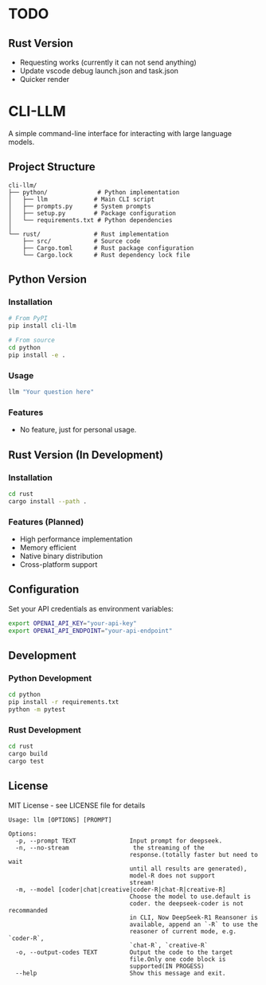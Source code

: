 # TODO

## Rust Version

* Requesting works (currently it can not send anything)
* Update vscode debug launch.json and task.json
* Quicker render

# CLI-LLM

A simple command-line interface for interacting with large language models.

## Project Structure

```
cli-llm/
├── python/              # Python implementation
│   ├── llm             # Main CLI script
│   ├── prompts.py      # System prompts
│   ├── setup.py        # Package configuration
│   └── requirements.txt # Python dependencies
│
└── rust/               # Rust implementation
    ├── src/            # Source code
    ├── Cargo.toml      # Rust package configuration
    └── Cargo.lock      # Rust dependency lock file
```

## Python Version

### Installation

```bash
# From PyPI
pip install cli-llm

# From source
cd python
pip install -e .
```

### Usage

```bash
llm "Your question here"
```

### Features

- No feature, just for personal usage.

## Rust Version (In Development)

### Installation

```bash
cd rust
cargo install --path .
```

### Features (Planned)
- High performance implementation
- Memory efficient
- Native binary distribution
- Cross-platform support

## Configuration

Set your API credentials as environment variables:

```bash
export OPENAI_API_KEY="your-api-key"
export OPENAI_API_ENDPOINT="your-api-endpoint"
```

## Development

### Python Development

```bash
cd python
pip install -r requirements.txt
python -m pytest
```

### Rust Development

```bash
cd rust
cargo build
cargo test
```

## License

MIT License - see LICENSE file for details

```shell
Usage: llm [OPTIONS] [PROMPT]

Options:
  -p, --prompt TEXT               Input prompt for deepseek.
  -n, --no-stream                  the streaming of the
                                  response.(totally faster but need to wait
                                  until all results are generated),
                                  model-R does not support
                                  stream!
  -m, --model [coder|chat|creative|coder-R|chat-R|creative-R]
                                  Choose the model to use.default is
                                  coder. the deepseek-coder is not recommanded
                                  in CLI, Now DeepSeek-R1 Reansoner is
                                  available, append an `-R` to use the
                                  reasoner of current mode, e.g. `coder-R`,
                                  `chat-R`, `creative-R`
  -o, --output-codes TEXT         Output the code to the target
                                  file.Only one code block is
                                  supported(IN PROGESS)
  --help                          Show this message and exit.
```
